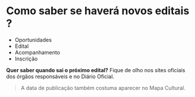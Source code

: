# Como saber se haverá novos editais ? 

- Oportunidades
- Edital
- Acompanhamento
- Inscrição

**Quer saber quando sai o próximo edital?** Fique de olho nos sites oficiais dos órgãos responsáveis e no Diário Oficial. 

> A data de publicação também costuma aparecer no Mapa Cultural.